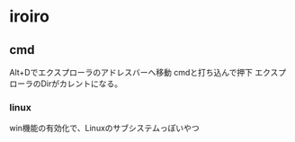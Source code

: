 # iroiro

## cmd

Alt+Dでエクスプローラのアドレスバーへ移動
cmdと打ち込んで押下
エクスプローラのDirがカレントになる。

### linux

win機能の有効化で、Linuxのサブシステムっぽいやつ
